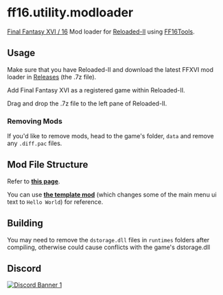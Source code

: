 # ff16.utility.modloader

[Final Fantasy XVI / 16](https://store.steampowered.com/app/2515020/FINAL_FANTASY_XVI/) Mod loader for [Reloaded-II](https://github.com/Reloaded-Project/Reloaded-II) using [FF16Tools](https://github.com/Nenkai/FF16Tools).

## Usage

Make sure that you have Reloaded-II and download the latest FFXVI mod loader in [Releases](https://github.com/Nenkai/ff16.utility.modloader/releases) (the .7z file).

Add Final Fantasy XVI as a registered game within Reloaded-II.

Drag and drop the .7z file to the left pane of Reloaded-II.

### Removing Mods

If you'd like to remove mods, head to the game's folder, `data` and remove any `.diff.pac` files.

## Mod File Structure

Refer to [**this page**](https://nenkai.github.io/ffxvi-modding/modding/creating_mods/).

You can use [**the template mod**](https://github.com/Nenkai/ff16.utility.modloader/releases/download/1.0.1/ff16.template.helloworld.zip) (which changes some of the main menu ui text to `Hello World`) for reference.

## Building

You may need to remove the `dstorage.dll` files in `runtimes` folders after compiling, otherwise could cause conflicts with the game's dstorage.dll

## Discord

<a href="https://discord.gg/D7jhUDfYZh">
  <img src="https://discordapp.com/api/guilds/1284918645675397140/widget.png?style=banner2" alt="Discord Banner 1"/>
</a>

